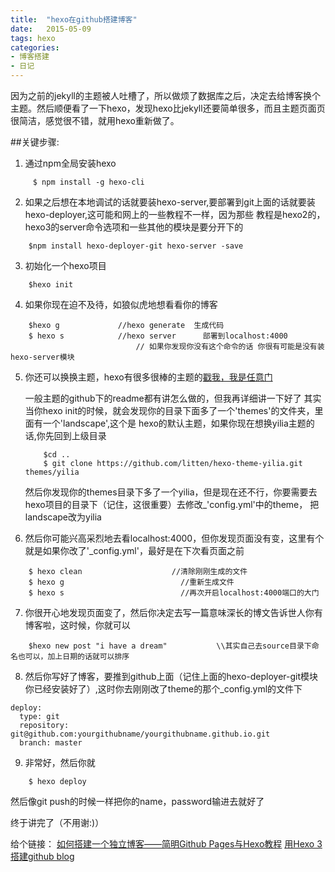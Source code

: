 ```yaml
---
title:  "hexo在github搭建博客"
date:   2015-05-09
tags: hexo
categories: 
- 博客搭建
- 日记
---
```


 因为之前的jekyll的主题被人吐槽了，所以做烦了数据库之后，决定去给博客换个主题。然后顺便看了一下hexo，发现hexo比jekyll还要简单很多，而且主题页面页很简洁，感觉很不错，就用hexo重新做了。

##关键步骤:

1.  通过npm全局安装hexo
```
     $ npm install -g hexo-cli
```

2. 如果之后想在本地调试的话就要装hexo-server,要部署到git上面的话就要装hexo-deployer,这可能和网上的一些教程不一样，因为那些
    教程是hexo2的，hexo3的server命令选项和一些其他的模块是要分开下的
```
    $npm install hexo-deployer-git hexo-server -save
```

3. 初始化一个hexo项目
```
    $hexo init
```

4. 如果你现在迫不及待，如狼似虎地想看看你的博客
```
    $hexo g             //hexo generate  生成代码
    $ hexo s            //hexo server      部署到localhost:4000
                            // 如果你发现你没有这个命令的话 你很有可能是没有装hexo-server模块
```

5. 你还可以换换主题，hexo有很多很棒的主题的[戳我，我是任意门](http://www.zhihu.com/question/24422335)

    一般主题的github下的readme都有讲怎么做的，但我再详细讲一下好了
    其实当你hexo init的时候，就会发现你的目录下面多了一个'themes'的文件夹，里面有一个'landscape',这个是
    hexo的默认主题，如果你现在想换yilia主题的话,你先回到上级目录
    ```
        $cd ..
        $ git clone https://github.com/litten/hexo-theme-yilia.git themes/yilia
    ```
    然后你发现你的themes目录下多了一个yilia，但是现在还不行，你要需要去hexo项目的目录下（记住，这很重要）去修改_'config.yml'中的theme，
    把landscape改为yilia

6. 然后你可能兴高采烈地去看localhost:4000，但你发现页面没有变，这里有个就是如果你改了'_config.yml'，最好是在下次看页面之前
```
    $ hexo clean                    //清除刚刚生成的文件
    $ hexo g                          //重新生成文件
    $ hexo s                          //再次开启localhost:4000端口的大门
```

7. 你很开心地发现页面变了，然后你决定去写一篇意味深长的博文告诉世人你有博客啦，这时候，你就可以
```
    $hexo new post "i have a dream"           \\其实自己去source目录下命名也可以，加上日期的话就可以排序

```

8. 然后你写好了博客，要推到github上面（记住上面的hexo-deployer-git模块你已经安装好了）,这时你去刚刚改了theme的那个_config.yml的文件下
```
deploy:
  type: git
  repository: git@github.com:yourgithubname/yourgithubname.github.io.git
  branch: master
```

9. 非常好，然后你就
```
    $ hexo deploy
```
然后像git push的时候一样把你的name，password输进去就好了


终于讲完了（不用谢:)）

 给个链接：
 [如何搭建一个独立博客——简明Github Pages与Hexo教程](http://blog.fens.me/hexo-blog-github/)
 [用Hexo 3 搭建github blog](http://forsweet.github.io/2015/04/20/%E7%94%A8Hexo%E6%90%AD%E5%BB%BAGithub%E5%8D%9A%E5%AE%A2/)